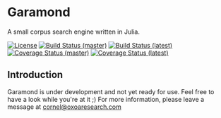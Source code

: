 # Garamond

A small corpus search engine written in Julia.

[![License](http://img.shields.io/badge/license-MIT-brightgreen.svg?style=flat)](LICENSE.md) 
[![Build Status (master)](https://travis-ci.com/zgornel/Garamond.jl.svg?branch=master)](https://travis-ci.com/zgornel/Garamond.jl)
[![Build Status (latest)](https://travis-ci.com/zgornel/Garamond.jl.svg?branch=latest)](https://travis-ci.com/zgornel/Garamond.jl)
[![Coverage Status (master)](https://coveralls.io/repos/github/zgornel/Garamond.jl/badge.svg?branch=master)](https://coveralls.io/github/zgornel/Garamond.jl?branch=master)
[![Coverage Status (latest)](https://coveralls.io/repos/github/zgornel/Garamond.jl/badge.svg?branch=latest)](https://coveralls.io/github/zgornel/Garamond.jl?branch=latest)

## Introduction

Garamond is under development and not yet ready for use. Feel free to have a look while you're at it ;)
For more information, please leave a message at cornel@oxoaresearch.com
